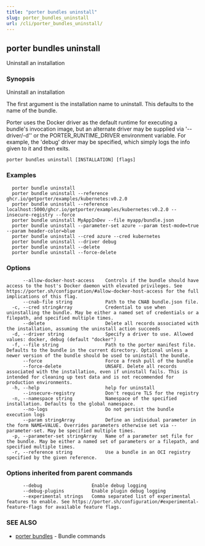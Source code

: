 ```yaml
---
title: "porter bundles uninstall"
slug: porter_bundles_uninstall
url: /cli/porter_bundles_uninstall/
---
```

## porter bundles uninstall

Uninstall an installation

### Synopsis

Uninstall an installation

The first argument is the installation name to uninstall. This defaults to the name of the bundle.

Porter uses the Docker driver as the default runtime for executing a bundle's invocation image, but an alternate driver may be supplied via '--driver/-d'' or the PORTER_RUNTIME_DRIVER environment variable.
For example, the 'debug' driver may be specified, which simply logs the info given to it and then exits.

```
porter bundles uninstall [INSTALLATION] [flags]
```

### Examples

```
  porter bundle uninstall
  porter bundle uninstall --reference ghcr.io/getporter/examples/kubernetes:v0.2.0
  porter bundle uninstall --reference localhost:5000/ghcr.io/getporter/examples/kubernetes:v0.2.0 --insecure-registry --force
  porter bundle uninstall MyAppInDev --file myapp/bundle.json
  porter bundle uninstall --parameter-set azure --param test-mode=true --param header-color=blue
  porter bundle uninstall --cred azure --cred kubernetes
  porter bundle uninstall --driver debug
  porter bundle uninstall --delete
  porter bundle uninstall --force-delete

```

### Options

```
      --allow-docker-host-access    Controls if the bundle should have access to the host's Docker daemon with elevated privileges. See https://porter.sh/configuration/#allow-docker-host-access for the full implications of this flag.
      --cnab-file string            Path to the CNAB bundle.json file.
  -c, --cred stringArray            Credential to use when uninstalling the bundle. May be either a named set of credentials or a filepath, and specified multiple times.
      --delete                      Delete all records associated with the installation, assuming the uninstall action succeeds
  -d, --driver string               Specify a driver to use. Allowed values: docker, debug (default "docker")
  -f, --file string                 Path to the porter manifest file. Defaults to the bundle in the current directory. Optional unless a newer version of the bundle should be used to uninstall the bundle.
      --force                       Force a fresh pull of the bundle
      --force-delete                UNSAFE. Delete all records associated with the installation, even if uninstall fails. This is intended for cleaning up test data and is not recommended for production environments.
  -h, --help                        help for uninstall
      --insecure-registry           Don't require TLS for the registry
  -n, --namespace string            Namespace of the specified installation. Defaults to the global namespace.
      --no-logs                     Do not persist the bundle execution logs
      --param stringArray           Define an individual parameter in the form NAME=VALUE. Overrides parameters otherwise set via --parameter-set. May be specified multiple times.
  -p, --parameter-set stringArray   Name of a parameter set file for the bundle. May be either a named set of parameters or a filepath, and specified multiple times.
  -r, --reference string            Use a bundle in an OCI registry specified by the given reference.
```

### Options inherited from parent commands

```
      --debug                  Enable debug logging
      --debug-plugins          Enable plugin debug logging
      --experimental strings   Comma separated list of experimental features to enable. See https://porter.sh/configuration/#experimental-feature-flags for available feature flags.
```

### SEE ALSO

* [porter bundles](/cli/porter_bundles/)	 - Bundle commands

